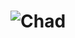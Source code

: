 # ![Chad](https://user-images.githubusercontent.com/89065422/130026105-34fcceda-9ab0-4376-9c18-d7efdc1b7dbc.png)
